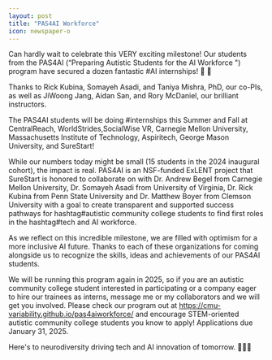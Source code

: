 ```yaml
---
layout: post
title: "PAS4AI Workforce"
icon: newspaper-o
---
```


Can hardly wait to celebrate this VERY exciting milestone! Our students from the PAS4AI (“Preparing Autistic Students for the AI Workforce ") program have secured a dozen fantastic #AI internships! 🌈 💼 

Thanks to Rick Kubina, Somayeh Asadi, and Taniya Mishra, PhD, our co-PIs, as well as JiWoong Jang, Aidan San, and Rory McDaniel, our brilliant instructors. 

The PAS4AI students will be doing #internships this Summer and Fall at CentralReach, WorldStrides,SocialWise VR, Carnegie Mellon University, Massachusetts Institute of Technology, Aspiritech, George Mason University, and SureStart!

While our numbers today might be small (15 students in the 2024 inaugural cohort), the impact is real. PAS4AI is an NSF-funded ExLENT project that SureStart is honored to collaborate on with Dr. Andrew Begel from Carnegie Mellon University, Dr. Somayeh Asadi from University of Virginia, Dr. Rick Kubina from Penn State University and Dr. Matthew Boyer from Clemson University with a goal to create transparent and supported success pathways for hashtag#autistic community college students to find first roles in the hashtag#tech and AI workforce. 

As we reflect on this incredible milestone, we are filled with optimism for a more inclusive AI future. Thanks to each of these organizations for coming alongside us to recognize the skills, ideas and achievements of our PAS4AI students. 

We will be running this program again in 2025, so if you are an autistic community college student interested in participating or a company eager to hire our trainees as interns, message me or my collaborators and we will get you involved. Please check our program out at https://cmu-variability.github.io/pas4aiworkforce/ and encourage STEM-oriented autistic community college students you know to apply! Applications due January 31, 2025.

Here's to neurodiversity driving tech and AI innovation of tomorrow. 🙌🏽✨
